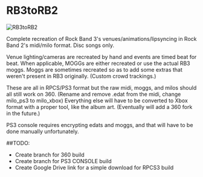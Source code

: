 # RB3toRB2
![RB3toRB2](https://raw.githubusercontent.com/C0Assassin/RB3toRB2/main/3to2.png)


Complete recreation of Rock Band 3's venues/animations/lipsyncing in Rock Band 2's midi/milo format. Disc songs only.

Venue lighting/cameras are recreated by hand and events are timed beat for beat.
When applicable, MOGGs are either recreated or use the actual RB3 moggs. Moggs are sometimes recreated so as to add some extras that weren't present in RB3 originally. (Custom crowd trackings.)


These are all in RPCS/PS3 format but the raw midi, moggs, and milos should all still work on 360. (Rename and remove .edat from the midi, change milo_ps3 to milo_xbox)
Everything else will have to be converted to Xbox format with a proper tool, like the album art.
(Eventually will add a 360 fork in the future.)

PS3 console requires encrypting edats and moggs, and that will have to be done manually unfortunately.

##TODO:

* Create branch for 360 build
* Create branch for PS3 CONSOLE build
* Create Google Drive link for a simple download for RPCS3 build
